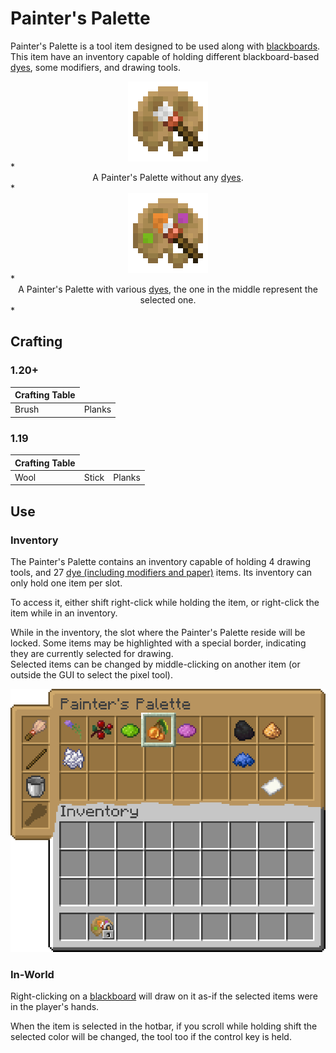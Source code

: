 # Painter's Palette

<!--description:Learn everything about the Painter's Palette!
A very helpful item when drawing on blackboards.-->
<!--thumbnail:images/render/item/painter_palette.png;A picture of a painter's palette item.-->

Painter's Palette is a tool item designed to be used along with <a href="blackboards.md">blackboards</a>.  
This item have an inventory capable of holding different blackboard-based <a href="blackboards.md#dyes">dyes</a>, some modifiers, and drawing tools.

<div style="display: flex; justify-content: center;">
<img alt="Empty Painter&apos;s Palette" title="An empty Painter&apos;s Palette" src="../images/render/item/painter_palette_empty.png" width="128" height="128" />
</div>
*<span style="text-align: center; display: block">A Painter's Palette without any <a href="blackboards.md#dyes">dyes</a>.</span>*

<div style="display: flex; justify-content: center;">
<img alt="Colorful Painter&apos;s Palette" title="A Painter&apos;s Palette with dyes" src="../images/render/item/painter_palette.png" width="128" height="128" />
</div>
*<span style="text-align: center; display: block">A Painter's Palette with various <a href="blackboards.md#dyes">dyes</a>, the one in the middle represent the selected one.</span>*

## Crafting

### 1.20+

<table class="crafting-grid">
<thead>
    <th>Crafting Table</th>
</thead>
<tbody>
    <tr>
        <td>Brush</td>
        <td>Planks</td>
    </tr>
</tbody>
</table>

### 1.19

<table class="crafting-grid">
<thead>
    <th>Crafting Table</th>
</thead>
<tbody>
    <tr>
        <td>Wool</td>
        <td>Stick</td>
        <td>Planks</td>
    </tr>
</tbody>
</table>

## Use

### Inventory

The Painter's Palette contains an inventory capable of holding 4 drawing tools, and 27 [dye (including modifiers and paper)][dyes] items.
Its inventory can only hold one item per slot.

To access it, either shift right-click while holding the item, or right-click the item while in an inventory.

While in the inventory, the slot where the Painter's Palette reside will be locked.
Some items may be highlighted with a special border, indicating they are currently selected for drawing.  
Selected items can be changed by middle-clicking on another item (or outside the GUI to select the pixel tool).

![Painter's Palette Inventory](../images/gui/painter_palette.png)

### In-World

Right-clicking on a [blackboard][blackboards] will draw on it as-if the selected items were in the player's hands.

When the item is selected in the hotbar, if you scroll while holding shift the selected color will be changed,
the tool too if the control key is held.


[blackboards]: ./blackboards.md
[dyes]: ./blackboards.md#dyes
